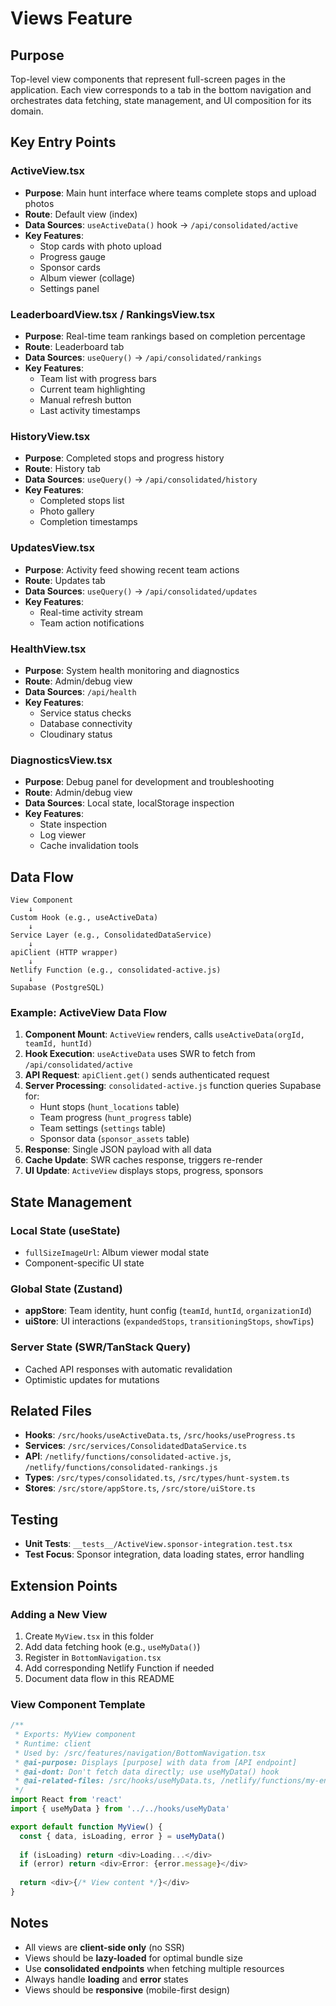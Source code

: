 # Views Feature

## Purpose

Top-level view components that represent full-screen pages in the application. Each view corresponds to a tab in the bottom navigation and orchestrates data fetching, state management, and UI composition for its domain.

## Key Entry Points

### ActiveView.tsx
- **Purpose**: Main hunt interface where teams complete stops and upload photos
- **Route**: Default view (index)
- **Data Sources**: `useActiveData()` hook → `/api/consolidated/active`
- **Key Features**:
  - Stop cards with photo upload
  - Progress gauge
  - Sponsor cards
  - Album viewer (collage)
  - Settings panel

### LeaderboardView.tsx / RankingsView.tsx
- **Purpose**: Real-time team rankings based on completion percentage
- **Route**: Leaderboard tab
- **Data Sources**: `useQuery()` → `/api/consolidated/rankings`
- **Key Features**:
  - Team list with progress bars
  - Current team highlighting
  - Manual refresh button
  - Last activity timestamps

### HistoryView.tsx
- **Purpose**: Completed stops and progress history
- **Route**: History tab
- **Data Sources**: `useQuery()` → `/api/consolidated/history`
- **Key Features**:
  - Completed stops list
  - Photo gallery
  - Completion timestamps

### UpdatesView.tsx
- **Purpose**: Activity feed showing recent team actions
- **Route**: Updates tab
- **Data Sources**: `useQuery()` → `/api/consolidated/updates`
- **Key Features**:
  - Real-time activity stream
  - Team action notifications

### HealthView.tsx
- **Purpose**: System health monitoring and diagnostics
- **Route**: Admin/debug view
- **Data Sources**: `/api/health`
- **Key Features**:
  - Service status checks
  - Database connectivity
  - Cloudinary status

### DiagnosticsView.tsx
- **Purpose**: Debug panel for development and troubleshooting
- **Route**: Admin/debug view
- **Data Sources**: Local state, localStorage inspection
- **Key Features**:
  - State inspection
  - Log viewer
  - Cache invalidation tools

## Data Flow

```
View Component
    ↓
Custom Hook (e.g., useActiveData)
    ↓
Service Layer (e.g., ConsolidatedDataService)
    ↓
apiClient (HTTP wrapper)
    ↓
Netlify Function (e.g., consolidated-active.js)
    ↓
Supabase (PostgreSQL)
```

### Example: ActiveView Data Flow

1. **Component Mount**: `ActiveView` renders, calls `useActiveData(orgId, teamId, huntId)`
2. **Hook Execution**: `useActiveData` uses SWR to fetch from `/api/consolidated/active`
3. **API Request**: `apiClient.get()` sends authenticated request
4. **Server Processing**: `consolidated-active.js` function queries Supabase for:
   - Hunt stops (`hunt_locations` table)
   - Team progress (`hunt_progress` table)
   - Team settings (`settings` table)
   - Sponsor data (`sponsor_assets` table)
5. **Response**: Single JSON payload with all data
6. **Cache Update**: SWR caches response, triggers re-render
7. **UI Update**: `ActiveView` displays stops, progress, sponsors

## State Management

### Local State (useState)
- `fullSizeImageUrl`: Album viewer modal state
- Component-specific UI state

### Global State (Zustand)
- **appStore**: Team identity, hunt config (`teamId`, `huntId`, `organizationId`)
- **uiStore**: UI interactions (`expandedStops`, `transitioningStops`, `showTips`)

### Server State (SWR/TanStack Query)
- Cached API responses with automatic revalidation
- Optimistic updates for mutations

## Related Files

- **Hooks**: `/src/hooks/useActiveData.ts`, `/src/hooks/useProgress.ts`
- **Services**: `/src/services/ConsolidatedDataService.ts`
- **API**: `/netlify/functions/consolidated-active.js`, `/netlify/functions/consolidated-rankings.js`
- **Types**: `/src/types/consolidated.ts`, `/src/types/hunt-system.ts`
- **Stores**: `/src/store/appStore.ts`, `/src/store/uiStore.ts`

## Testing

- **Unit Tests**: `__tests__/ActiveView.sponsor-integration.test.tsx`
- **Test Focus**: Sponsor integration, data loading states, error handling

## Extension Points

### Adding a New View

1. Create `MyView.tsx` in this folder
2. Add data fetching hook (e.g., `useMyData()`)
3. Register in `BottomNavigation.tsx`
4. Add corresponding Netlify Function if needed
5. Document data flow in this README

### View Component Template

```typescript
/**
 * Exports: MyView component
 * Runtime: client
 * Used by: /src/features/navigation/BottomNavigation.tsx
 * @ai-purpose: Displays [purpose] with data from [API endpoint]
 * @ai-dont: Don't fetch data directly; use useMyData() hook
 * @ai-related-files: /src/hooks/useMyData.ts, /netlify/functions/my-endpoint.js
 */
import React from 'react'
import { useMyData } from '../../hooks/useMyData'

export default function MyView() {
  const { data, isLoading, error } = useMyData()
  
  if (isLoading) return <div>Loading...</div>
  if (error) return <div>Error: {error.message}</div>
  
  return <div>{/* View content */}</div>
}
```

## Notes

- All views are **client-side only** (no SSR)
- Views should be **lazy-loaded** for optimal bundle size
- Use **consolidated endpoints** when fetching multiple resources
- Always handle **loading** and **error** states
- Views should be **responsive** (mobile-first design)
